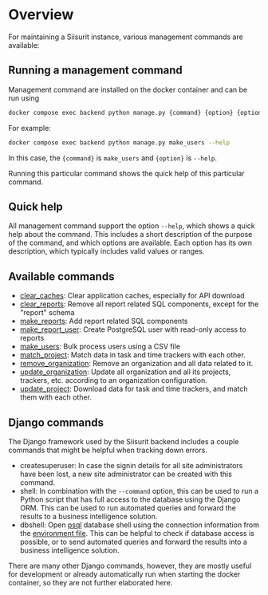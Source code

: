 # Overview

For maintaining a Siisurit instance, various management commands are available:

## Running a management command

Management command are installed on the docker container and can be run using

```sh
docker compose exec backend python manage.py {command} {option} {option} ...
```

For example:

```sh
docker compose exec backend python manage.py make_users --help
```

In this case, the `{command}` is `make_users` and `{option}` is `--help`.

Running this particular command shows the quick help of this particular command.

## Quick help

All management command support the option `--help`, which shows a quick help about the command. This includes a short description of the purpose of the command, and which options are available. Each option has its own description, which typically includes valid values or ranges.

## Available commands

- [clear_caches](clear_caches.md): Clear application caches, especially for API download
- [clear_reports](clear_reports.md): Remove all report related SQL components, except for the "report" schema
- [make_reports](make_reports.md): Add report related SQL components
- [make_report_user](make_report_user.md): Create PostgreSQL user with read-only access to reports
- [make_users](make_users.md): Bulk process users using a CSV file
- [match_project](update_project.md): Match data in task and time trackers with each other.
- [remove_organization](remove_organization.md): Remove an organization and all data related to it.
- [update_organization](updape_organization.md): Update all organization and all its projects, trackers, etc. according to an organization configuration.
- [update_project](update_project.md): Download data for task and time trackers, and match them with each other.

## Django commands

The Django framework used by the Siisurit backend includes a couple commands that might be helpful when tracking down errors.

- createsuperuser: In case the signin details for all site administrators have been lost, a new site administrator can be created with this command.
- shell: In combination with the `--command` option, this can be used to run a Python script that has full access to the database using the Django ORM. This can be used to run automated queries and forward the results to a business intelligence solution.
- dbshell: Open [psql](https://www.postgresql.org/docs/current/app-psql.html) database shell using the connection information from the [environment file](../configuration/environment-file.md). This can be helpful to check if database access is possible, or to send automated queries and forward the results into a business intelligence solution.

There are many other Django commands, however, they are mostly useful for development or already automatically run when starting the docker container, so they are not further elaborated here.
